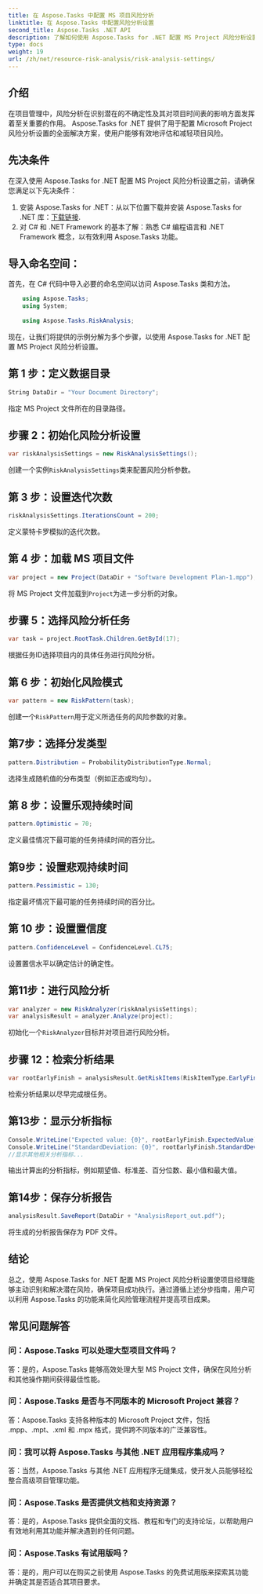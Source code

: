 ```yaml
---
title: 在 Aspose.Tasks 中配置 MS 项目风险分析
linktitle: 在 Aspose.Tasks 中配置风险分析设置
second_title: Aspose.Tasks .NET API
description: 了解如何使用 Aspose.Tasks for .NET 配置 MS Project 风险分析设置。通过先进的风险评估技术提高项目管理效率。
type: docs
weight: 19
url: /zh/net/resource-risk-analysis/risk-analysis-settings/
---
```

## 介绍
在项目管理中，风险分析在识别潜在的不确定性及其对项目时间表的影响方面发挥着至关重要的作用。 Aspose.Tasks for .NET 提供了用于配置 Microsoft Project 风险分析设置的全面解决方案，使用户能够有效地评估和减轻项目风险。
## 先决条件

在深入使用 Aspose.Tasks for .NET 配置 MS Project 风险分析设置之前，请确保您满足以下先决条件：
1. 安装 Aspose.Tasks for .NET：从以下位置下载并安装 Aspose.Tasks for .NET 库：[下载链接](https://releases.aspose.com/tasks/net/).
2. 对 C# 和 .NET Framework 的基本了解：熟悉 C# 编程语言和 .NET Framework 概念，以有效利用 Aspose.Tasks 功能。

## 导入命名空间：
首先，在 C# 代码中导入必要的命名空间以访问 Aspose.Tasks 类和方法。
```csharp
    using Aspose.Tasks;
    using System;
    
    using Aspose.Tasks.RiskAnalysis;
```

现在，让我们将提供的示例分解为多个步骤，以使用 Aspose.Tasks for .NET 配置 MS Project 风险分析设置。
## 第 1 步：定义数据目录
```csharp
String DataDir = "Your Document Directory";
```
指定 MS Project 文件所在的目录路径。
## 步骤 2：初始化风险分析设置
```csharp
var riskAnalysisSettings = new RiskAnalysisSettings();
```
创建一个实例`RiskAnalysisSettings`类来配置风险分析参数。
## 第 3 步：设置迭代次数
```csharp
riskAnalysisSettings.IterationsCount = 200;
```
定义蒙特卡罗模拟的迭代次数。
## 第 4 步：加载 MS 项目文件
```csharp
var project = new Project(DataDir + "Software Development Plan-1.mpp");
```
将 MS Project 文件加载到`Project`为进一步分析的对象。
## 步骤 5：选择风险分析任务
```csharp
var task = project.RootTask.Children.GetById(17);
```
根据任务ID选择项目内的具体任务进行风险分析。
## 第 6 步：初始化风险模式
```csharp
var pattern = new RiskPattern(task);
```
创建一个`RiskPattern`用于定义所选任务的风险参数的对象。
## 第7步：选择分发类型
```csharp
pattern.Distribution = ProbabilityDistributionType.Normal;
```
选择生成随机值的分布类型（例如正态或均匀）。
## 第 8 步：设置乐观持续时间
```csharp
pattern.Optimistic = 70;
```
定义最佳情况下最可能的任务持续时间的百分比。
## 第9步：设置悲观持续时间
```csharp
pattern.Pessimistic = 130;
```
指定最坏情况下最可能的任务持续时间的百分比。
## 第 10 步：设置置信度
```csharp
pattern.ConfidenceLevel = ConfidenceLevel.CL75;
```
设置置信水平以确定估计的确定性。
## 第11步：进行风险分析
```csharp
var analyzer = new RiskAnalyzer(riskAnalysisSettings);
var analysisResult = analyzer.Analyze(project);
```
初始化一个`RiskAnalyzer`目标并对项目进行风险分析。
## 步骤 12：检索分析结果
```csharp
var rootEarlyFinish = analysisResult.GetRiskItems(RiskItemType.EarlyFinish).Get(project.RootTask);
```
检索分析结果以尽早完成根任务。
## 第13步：显示分析指标
```csharp
Console.WriteLine("Expected value: {0}", rootEarlyFinish.ExpectedValue);
Console.WriteLine("StandardDeviation: {0}", rootEarlyFinish.StandardDeviation);
//显示其他相关分析指标...
```
输出计算出的分析指标，例如期望值、标准差、百分位数、最小值和最大值。
## 第14步：保存分析报告
```csharp
analysisResult.SaveReport(DataDir + "AnalysisReport_out.pdf");
```
将生成的分析报告保存为 PDF 文件。

## 结论
总之，使用 Aspose.Tasks for .NET 配置 MS Project 风险分析设置使项目经理能够主动识别和解决潜在风险，确保项目成功执行。通过遵循上述分步指南，用户可以利用 Aspose.Tasks 的功能来简化风险管理流程并提高项目成果。
## 常见问题解答
### 问：Aspose.Tasks 可以处理大型项目文件吗？
答：是的，Aspose.Tasks 能够高效处理大型 MS Project 文件，确保在风险分析和其他操作期间获得最佳性能。
### 问：Aspose.Tasks 是否与不同版本的 Microsoft Project 兼容？
答：Aspose.Tasks 支持各种版本的 Microsoft Project 文件，包括 .mpp、.mpt、.xml 和 .mpx 格式，提供跨不同版本的广泛兼容性。
### 问：我可以将 Aspose.Tasks 与其他 .NET 应用程序集成吗？
答：当然，Aspose.Tasks 与其他 .NET 应用程序无缝集成，使开发人员能够轻松整合高级项目管理功能。
### 问：Aspose.Tasks 是否提供文档和支持资源？
答：是的，Aspose.Tasks 提供全面的文档、教程和专门的支持论坛，以帮助用户有效地利用其功能并解决遇到的任何问题。
### 问：Aspose.Tasks 有试用版吗？
答：是的，用户可以在购买之前使用 Aspose.Tasks 的免费试用版来探索其功能并确定其是否适合其项目要求。